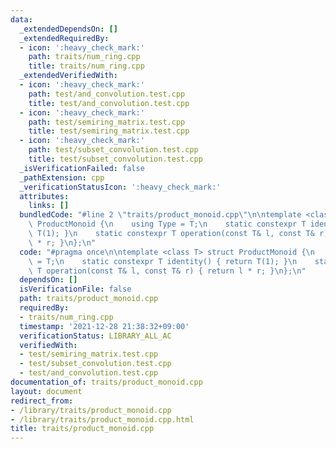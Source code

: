 ```yaml
---
data:
  _extendedDependsOn: []
  _extendedRequiredBy:
  - icon: ':heavy_check_mark:'
    path: traits/num_ring.cpp
    title: traits/num_ring.cpp
  _extendedVerifiedWith:
  - icon: ':heavy_check_mark:'
    path: test/and_convolution.test.cpp
    title: test/and_convolution.test.cpp
  - icon: ':heavy_check_mark:'
    path: test/semiring_matrix.test.cpp
    title: test/semiring_matrix.test.cpp
  - icon: ':heavy_check_mark:'
    path: test/subset_convolution.test.cpp
    title: test/subset_convolution.test.cpp
  _isVerificationFailed: false
  _pathExtension: cpp
  _verificationStatusIcon: ':heavy_check_mark:'
  attributes:
    links: []
  bundledCode: "#line 2 \"traits/product_monoid.cpp\"\n\ntemplate <class T> struct\
    \ ProductMonoid {\n    using Type = T;\n    static constexpr T identity() { return\
    \ T(1); }\n    static constexpr T operation(const T& l, const T& r) { return l\
    \ * r; }\n};\n"
  code: "#pragma once\n\ntemplate <class T> struct ProductMonoid {\n    using Type\
    \ = T;\n    static constexpr T identity() { return T(1); }\n    static constexpr\
    \ T operation(const T& l, const T& r) { return l * r; }\n};\n"
  dependsOn: []
  isVerificationFile: false
  path: traits/product_monoid.cpp
  requiredBy:
  - traits/num_ring.cpp
  timestamp: '2021-12-28 21:38:32+09:00'
  verificationStatus: LIBRARY_ALL_AC
  verifiedWith:
  - test/semiring_matrix.test.cpp
  - test/subset_convolution.test.cpp
  - test/and_convolution.test.cpp
documentation_of: traits/product_monoid.cpp
layout: document
redirect_from:
- /library/traits/product_monoid.cpp
- /library/traits/product_monoid.cpp.html
title: traits/product_monoid.cpp
---
```


